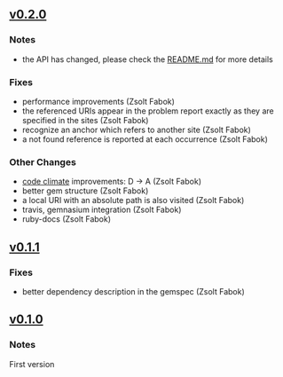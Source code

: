 ## [v0.2.0](https://github.com/ZsoltFabok/site_checker/compare/v0.1.1...v0.2.0)

### Notes
* the API has changed, please check the [README.md](https://github.com/ZsoltFabok/site_checker/blob/1d616b8a446ed7af98b9ac3785e6b7f92e717f72/README.md) for more details

### Fixes
* performance improvements (Zsolt Fabok)
* the referenced URIs appear in the problem report exactly as they are specified in the sites (Zsolt Fabok)
* recognize an anchor which refers to another site (Zsolt Fabok)
* a not found reference is reported at each occurrence (Zsolt Fabok)

### Other Changes
* [code climate](https://codeclimate.com/github/ZsoltFabok/site_checker) improvements: D -> A (Zsolt Fabok)
* better gem structure (Zsolt Fabok)
* a local URI with an absolute path is also visited (Zsolt Fabok)
* travis, gemnasium integration (Zsolt Fabok)
* ruby-docs (Zsolt Fabok)

## [v0.1.1](https://github.com/ZsoltFabok/site_checker/compare/v0.1.0...v0.1.1)

### Fixes
* better dependency description in the gemspec (Zsolt Fabok)

## [v0.1.0](https://github.com/ZsoltFabok/site_checker/tree/v0.1.0)

### Notes
First version